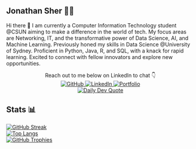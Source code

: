## Jonathan Sher 👨‍💻


Hi there 👋
 I am currently a Computer Information Technology student @CSUN aiming to make a difference in the world of tech. My focus areas are Networking, IT, and the transformative power of Data Science, AI, and Machine Learning.  Previously honed my skills in Data Science @University of Sydney.  Proficient in Python, Java, R, and SQL, with a knack for rapid learning.  Excited to connect with fellow innovators and explore new opportunities. 
<div align="center">
  Reach out to me below on LinkedIn to chat 👇
  <br>
  <a href="https://github.com/itsJonnie">
    <img src="https://img.shields.io/badge/GitHub-100000?style=for-the-badge&logo=github&logoColor=white" alt="GitHub">
  </a>
  <a href="https://www.linkedin.com/in/jonathan-sher/">
    <img src="https://img.shields.io/badge/LinkedIn-0A66C2?style=for-the-badge&logo=linkedin&logoColor=white" alt="LinkedIn">
  </a>
  <a href="https://www.jonathansher.vip">
    <img src="https://img.shields.io/badge/Portfolio-000080?style=for-the-badge&logo=google-chrome&logoColor=white" alt="Portfolio">
  </a>
</div>

<div align="center">
  <a href="https://github.com/PiyushKalyan/quotes-github-readme">
    <img src="https://quotes-github-readme.vercel.app/api?type=daily" alt="Daily Dev Quote">
  </a>
</div>

## Stats 📊
[![GitHub Streak](https://streak-stats.demolab.com/?user=itsJonnie&theme=dracula)](https://git.io/streak-stats)
<br>
[![Top Langs](https://github-readme-stats.vercel.app/api/top-langs/?username=itsJonnie&layout=donut&theme=gotham)](https://github.com/anuraghazra/github-readme-stats)
<br>
[![GitHub Trophies](https://github-profile-trophy.vercel.app/?username=itsJonnie&theme=dracula)](https://github.com/ryo-ma/github-profile-trophy)


